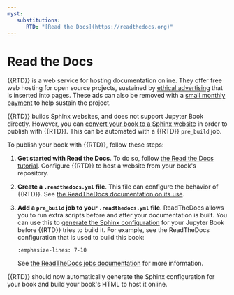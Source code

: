 ```yaml
---
myst:
   substitutions:
      RTD: "[Read the Docs](https://readthedocs.org)"
---
```

# Read the Docs

{{RTD}} is a web service for hosting documentation online.
They offer free web hosting for open source projects, sustained by [ethical advertising](https://docs.readthedocs.io/en/stable/advertising/ethical-advertising.html) that is inserted into pages.
These ads can also be removed with a [small monthly payment](https://readthedocs.org/sustainability/) to help sustain the project.

{{RTD}} builds Sphinx websites, and does not support Jupyter Book directly.
However, you can [convert your book to a Sphinx website](../sphinx/index.md) in order to publish with {{RTD}}.
This can be automated with a {{RTD}} `pre_build` job.

To publish your book with {{RTD}}, follow these steps:

1. **Get started with Read the Docs**.
   To do so, follow [the Read the Docs tutorial](https://docs.readthedocs.io/en/stable/tutorial/index.html).
   Configure {{RTD}} to host a website from your book's repository.
2. **Create a `.readthedocs.yml` file**.
   This file can configure the behavior of {{RTD}}.
   See [the ReadTheDocs documentation on its use](https://docs.readthedocs.io/en/stable/config-file/v2.html).
3. **Add a `pre_build` job to your `.readthedocs.yml` file**.
   ReadTheDocs allows you to run extra scripts before and after your documentation is built.
   You can use this to [generate the Sphinx configuration](sphinx:convert) for your Jupyter Book before {{RTD}} tries to build it.
   For example, see the ReadTheDocs configuration that is used to build this book:

   ```{literalinclude} ../../.readthedocs.yml
   :emphasize-lines: 7-10
   ```

   See [the ReadTheDocs jobs documentation](https://docs.readthedocs.io/en/stable/config-file/v2.html#build-jobs) for more information.

{{RTD}} should now automatically generate the Sphinx configuration for your book and build your book's HTML to host it online.
